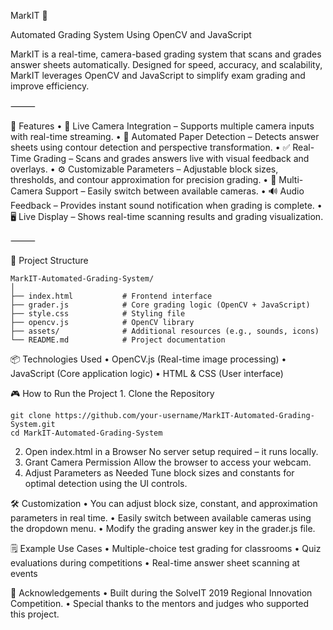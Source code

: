 MarkIT 🎯

Automated Grading System Using OpenCV and JavaScript

MarkIT is a real-time, camera-based grading system that scans and grades answer sheets automatically. Designed for speed, accuracy, and scalability, MarkIT leverages OpenCV and JavaScript to simplify exam grading and improve efficiency.

⸻

🚀 Features
	•	🎥 Live Camera Integration – Supports multiple camera inputs with real-time streaming.
	•	📝 Automated Paper Detection – Detects answer sheets using contour detection and perspective transformation.
	•	✅ Real-Time Grading – Scans and grades answers live with visual feedback and overlays.
	•	⚙️ Customizable Parameters – Adjustable block sizes, thresholds, and contour approximation for precision grading.
	•	🔄 Multi-Camera Support – Easily switch between available cameras.
	•	🔊 Audio Feedback – Provides instant sound notification when grading is complete.
	•	🖥️ Live Display – Shows real-time scanning results and grading visualization.

⸻

📂 Project Structure
```text 
MarkIT-Automated-Grading-System/
│
├── index.html           # Frontend interface
├── grader.js            # Core grading logic (OpenCV + JavaScript)
├── style.css            # Styling file
├── opencv.js            # OpenCV library
├── assets/              # Additional resources (e.g., sounds, icons)
└── README.md            # Project documentation
```
📦 Technologies Used
	•	OpenCV.js (Real-time image processing)
	•	JavaScript (Core application logic)
	•	HTML & CSS (User interface)
 
🎮 How to Run the Project
	1.	Clone the Repository
 ```text
git clone https://github.com/your-username/MarkIT-Automated-Grading-System.git
cd MarkIT-Automated-Grading-System
```
  2.  Open index.html in a Browser
      No server setup required – it runs locally.
  3.	Grant Camera Permission
      Allow the browser to access your webcam.
  4.	Adjust Parameters as Needed
      Tune block sizes and constants for optimal detection using the UI controls.

🛠️ Customization
	•	You can adjust block size, constant, and approximation parameters in real time.
	•	Easily switch between available cameras using the dropdown menu.
	•	Modify the grading answer key in the grader.js file.
 
 🗒️ Example Use Cases
	•	Multiple-choice test grading for classrooms
	•	Quiz evaluations during competitions
	•	Real-time answer sheet scanning at events

 📢 Acknowledgements
	•	Built during the SolveIT 2019 Regional Innovation Competition.
	•	Special thanks to the mentors and judges who supported this project.

 

 

